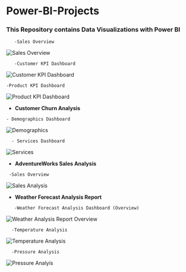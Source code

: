 # Power-BI-Projects
### This Repository contains Data Visualizations with Power BI

```
   -Sales Overview
```
![Sales Overview](https://user-images.githubusercontent.com/123111536/213874077-9efac2f1-437d-4d3f-b21e-541371aac9ff.jpg)

```
   -Customer KPI Dashboard
```

![Customer KPI Dashboard](https://user-images.githubusercontent.com/123111536/213874167-d21ae989-19b4-40f1-bbba-145f8170fcfa.jpg)

```
-Product KPI Dashboard
```
![Product KPI Dashboard](https://user-images.githubusercontent.com/123111536/213874176-bb8cd340-dc2d-45ff-858f-b0c86e448257.jpg)


-  **Customer Churn Analysis**
  ```
  - Demographics Dashboard
```
![Demographics](https://user-images.githubusercontent.com/123111536/213874311-03d86f23-8402-42c3-a590-8eb74f0e12f5.jpg)

```
  - Services Dashboard
```
![Services](https://user-images.githubusercontent.com/123111536/213874387-9e96f995-43ed-4919-8067-4bac2dd9a294.jpg)


-  **AdventureWorks Sales Analysis**
```
 -Sales Overview
```
![Sales Analysis](https://user-images.githubusercontent.com/92978413/217363301-a33f6356-abde-4b2f-b193-9aaf50a0f1bb.jpg)


-  **Weather Forecast Analysis Report**
```
   -Weather Forecast Analysis Dashboard (Overview)
```
![Weather Analysis Report Overview](https://user-images.githubusercontent.com/92978413/223085218-e74c16e6-6626-46a4-b6aa-3f138ad18381.PNG)

```
  -Temperature Analysis
  ```
![Temperature Analysis](https://user-images.githubusercontent.com/92978413/223086099-8f15145e-7e1c-4fcc-9b99-728ac3ddde6f.PNG)


```
  -Pressure Analysis
```
  ![Pressure Analyis](https://user-images.githubusercontent.com/92978413/223086280-15fb880a-8073-406d-8c76-4d583ec10995.PNG)
